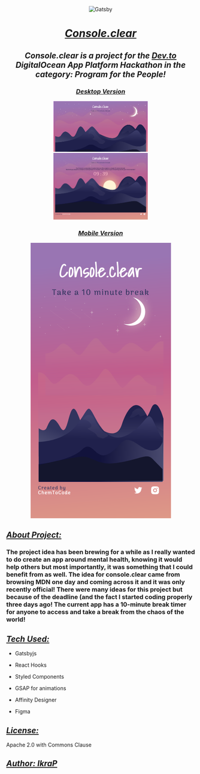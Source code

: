 <p align="center">
    <img alt="Gatsby" src="static/images/favicon.ico" width="60" />
</p>
<h1 align="center" >
  <i><u>Console.clear</u></i>
</h1>

<h2 align="center">
  <i>Console.clear is a project for the <a href="https://www.dev.to">Dev.to</a> DigitalOcean App Platform Hackathon in the category: Program for the People!</i>
</h2>

<h3 align="center" >
  <i><u>Desktop Version</u></i>
</h3>
<div align="center"><img width="50%" src ="static/images/socialCard.png" alt="image of consoleclear site" />
<img src ="static/images/breakScene.png"width="50%" alt="image of consoleclear timer page"/></div>

<h3 align="center" >
  <i><u>Mobile Version</u></i>
</h3>
<div align="center"><img src ="static/images/mobilescene.png" alt="image of consoleclear site" /></div>

<h2>
  <i><u>About Project: </u></i>
</h2>

<h3>The project idea has been brewing for a while as I really wanted to do create an app around mental health, knowing it would help others but most importantly, it was something that I could benefit from as well. The idea for console.clear came from browsing MDN one day and coming across it and it was only recently official! There were many ideas for this project but because of the deadline (and the fact I started coding properly three days ago! The current app has a 10-minute break timer for anyone to access and take a break from the chaos of the world!</h3>

<h2>
  <i><u>Tech Used: </u></i>
</h2>

- <p>Gatsbyjs</p>
- <p>React Hooks</p>
- <p>Styled Components</p>
- <p>GSAP for animations</p>
- <p>Affinity Designer</p>
- <p>Figma</p>

<h2>
  <i><u>License: </u></i>
</h2>

<p>Apache 2.0 with Commons Clause</p>

<h2>
  <i><u>Author: IkraP </u></i>
</h2>
